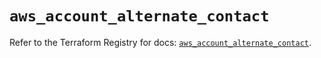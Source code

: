 # `aws_account_alternate_contact`

Refer to the Terraform Registry for docs: [`aws_account_alternate_contact`](https://registry.terraform.io/providers/hashicorp/aws/5.92.0/docs/resources/account_alternate_contact).
